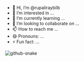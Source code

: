 - 👋 Hi, I’m @rupaliraybilb
- 👀 I’m interested in ...
- 🌱 I’m currently learning ...
- 💞️ I’m looking to collaborate on ...
- 📫 How to reach me ...
- 😄 Pronouns: ...
- ⚡ Fun fact: ...

<!---
rupaliraybilb/rupaliraybilb is a ✨ special ✨ repository because its `README.md` (this file) appears on your GitHub profile.
You can click the Preview link to take a look at your changes.
--->
<picture>
  <source media="(prefers-color-scheme: dark)" srcset="https://raw.githubusercontent.com/rupaliraybilb/rupaliraybilb/output/github-snake-dark.svg" />
  <source media="(prefers-color-scheme: light)" srcset="https://raw.githubusercontent.com/rupaliraybilb/rupaliraybilb/output/github-snake.svg" />
  <img alt="github-snake" src="https://raw.githubusercontent.com/rupaliraybilb/rupaliraybilb/output/github-snake.svg" />
</picture>
